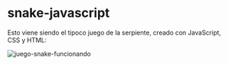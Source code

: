 # snake-javascript

Esto viene siendo el tipoco juego de la serpiente, creado con JavaScript, CSS y HTML:

![juego-snake-funcionando](https://user-images.githubusercontent.com/6242827/224767440-7a1dda88-814e-4b8f-b2d5-67bf3070853d.png)
